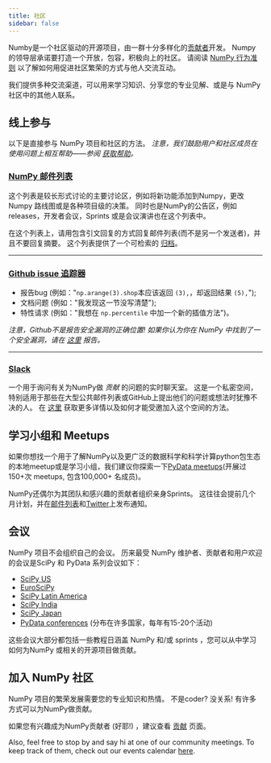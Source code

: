```yaml
---
title: 社区
sidebar: false
---
```


Numby是一个社区驱动的开源项目，由一群十分多样化的[贡献者](/teams/)开发。 Numpy的领导层承诺要打造一个开放，包容，积极向上的社区。 请阅读 [ NumPy 行为准则](/code-of-conduct) 以了解如何用促进社区繁荣的方式与他人交流互动。

我们提供多种交流渠道，可以用来学习知识、分享您的专业见解、或是与 NumPy 社区中的其他人联系。


## 线上参与

以下是直接参与 NumPy 项目和社区的方法。 _注意，我们鼓励用户和社区成员在使用问题上相互帮助——参阅 [获取帮助](/gethelp)。_


### [NumPy 邮件列表](https://mail.python.org/mailman/listinfo/numpy-discussion)

这个列表是较长形式讨论的主要讨论区，例如将新功能添加到Numpy，更改Numpy 路线图或是各种项目级的决策。 同时也是NumPy的公告区，例如releases，开发者会议，Sprints 或是会议演讲也在这个列表中。

在这个列表上，请用包含引文回复的方式回复邮件列表(而不是另一个发送者)，并且不要回复摘要。 这个列表提供了一个可检索的 [归档](https://mail.python.org/archives/list/numpy-discussion@python.org/)。

***

### [Github issue 追踪器](https://github.com/numpy/numpy/issues)

- 报告bug (例如："`np.arange(3).shop`本应该返回 `(3),`，却返回结果 `(5),`");
- 文档问题 (例如："我发现这一节没写清楚");
- 特性请求 (例如："我想在 `np.percentile` 中加一个新的插值方法")。

_注意，Github不是报告安全漏洞的正确位置! 如果你认为你在 NumPy 中找到了一个安全漏洞，请在 [这里](https://tidelift.com/docs/security) 报告。_

***

### [Slack](https://numpy-team.slack.com)

一个用于询问有关为NumPy做 _贡献_ 的问题的实时聊天室。 这是一个私密空间，特别适用于那些在大型公共邮件列表或GitHub上提出他们的问题或想法时犹豫不决的人。 在 [这里](https://numpy.org/devdocs/dev/index.html#contributing-to-numpy) 获取更多详情以及如何才能受邀加入这个空间的方法。


## 学习小组和 Meetups

如果你想找一个用于了解NumPy以及更广泛的数据科学和科学计算python包生态的本地meetup或是学习小组，我们建议你探索一下[PyData meetups](https://www.meetup.com/pro/pydata/)(开展过150+次 meetups, 包含100,000+ 名成员)。

NumPy还偶尔为其团队和感兴趣的贡献者组织亲身Sprints。 这往往会提前几个月计划，并在[邮件列表](https://mail.python.org/mailman/listinfo/numpy-discussion)和[Twitter](https://twitter.com/numpy_team)上发布通知。


## 会议

NumPy 项目不会组织自己的会议。 历来最受 NumPy 维护者、贡献者和用户欢迎的会议是SciPy 和 PyData 系列会议如下：

- [SciPy US](https://conference.scipy.org)
- [EuroSciPy](https://www.euroscipy.org)
- [SciPy Latin America](https://pythoncientifico.ar/)
- [SciPy India](https://scipy.in)
- [SciPy Japan](https://www.scipyjapan.scipy.org/)
- [PyData conferences](https://pydata.org/event-schedule/) (分布在许多国家，每年有15-20个活动)

这些会议大部分都包括一些教程日涵盖 NumPy 和/或 sprints ，您可以从中学习如何为NumPy 或相关的开源项目做贡献。


## 加入 NumPy 社区

NumPy 项目的繁荣发展需要您的专业知识和热情。 不是coder? 没关系! 有许多方式可以为NumPy做贡献。

如果您有兴趣成为NumPy贡献者 (好耶!) ，建议查看 [贡献](/contribute) 页面。

Also, feel free to stop by and say hi at one of our community meetings. To keep track of them, check out our events calendar [here](https://scientific-python.org/calendars/).
